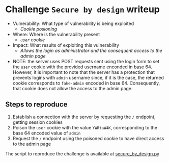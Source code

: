 # Challenge `Secure by design` writeup

- Vulnerability: What type of vulnerability is being exploited
  - _Cookie posioning_
- Where: Where is the vulnerability present
  - _`user` cookie_
- Impact: What results of exploiting this vulnerability
  - _Allows the login as administrator and the consequent access to the admin page_
- NOTE: the server uses POST requests sent using the login form to set the `user` cookie with the provided username enconded in base 64. However, it is important to note that the server has a protection that prevents logins with `admin` username since, if it is the case, the returned cookie corresponds to `fake-admin` encoded in base 64. Consequently, that cookie does not allow the access to the admin page.

## Steps to reproduce

1. Establish a connection with the server by requesting the `/` endpoint, getting session cookies
2. Poison the `user` cookie with the value `YWRtaW4K`, corresponding to the base 64 encoded value of `admin`
3. Request the `/` endpoint using the poisoned cookie to have direct access to the admin page

The script to reproduce the challenge is available at
[secure_by_design.py](secure_by_design.py)

